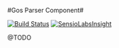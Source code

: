 #Gos Parser Component#

[![Build Status](https://travis-ci.org/GeniusesOfSymfony/Parser.svg?branch=master)](https://travis-ci.org/GeniusesOfSymfony/Parser) [![SensioLabsInsight](https://insight.sensiolabs.com/projects/fcf86a99-1116-4689-bbfa-19eab3c2ede8/mini.png)](https://insight.sensiolabs.com/projects/fcf86a99-1116-4689-bbfa-19eab3c2ede8)

@TODO